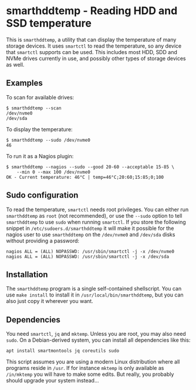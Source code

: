 # smarthddtemp - Reading HDD and SSD temperature

This is `smarthddtemp`, a utility that can display the temperature of
many storage devices.  It uses `smartctl` to read the temperature, so
any device that `smartctl` supports can be used.  This includes most
HDD, SDD and NVMe drives currently in use, and possibly other types of
storage devices as well.

## Examples

To scan for available drives:

```
$ smarthddtemp --scan
/dev/nvme0
/dev/sda
```

To display the temperature:

```
$ smarthddtemp --sudo /dev/nvme0
46
```

To run it as a Nagios plugin:

```
$ smarthddtemp --nagios --sudo --good 20-60 --acceptable 15-85 \
    --min 0 --max 100 /dev/nvme0
OK - Current temperature: 46°C | temp=46°C;20:60;15:85;0;100
```

## Sudo configuration

To read the temperature, `smartctl` needs root privileges.  You can
either run `smarthddtemp` as `root` (not recommended), or use the
`--sudo` option to tell `smarthddtemp` to use `sudo` when running
`smartctl`.  If you store the following snippet in
`/etc/sudoers.d/smarthddtemp` it will make it possible for the nagios
user to use `smarthddtemp` on the `/dev/nvme0` and `/dev/sda` disks
without providing a password:

```
nagios ALL = (ALL) NOPASSWD: /usr/sbin/smartctl -j -x /dev/nvme0
nagios ALL = (ALL) NOPASSWD: /usr/sbin/smartctl -j -x /dev/sda
```

## Installation

The `smarthddtemp` program is a single self-contained shellscript.
You can use `make install` to install it in
`/usr/local/bin/smarthddtemp`, but you can also just copy it wherever
you want.

## Dependencies

You need `smartctl`, `jq` and `mktemp`.  Unless you are root, you may
also need `sudo`.  On a Debian-derived system, you can install all
dependencies like this:

```
apt install smartmontools jq coreutils sudo
```

This script assumes you are using a modern Linux distribution where
all programs reside in `/usr`.  If for instance `mktemp` is only
available as `/in/mktemp` you will have to make some edits.  But
really, you probably should upgrade your system instead...
